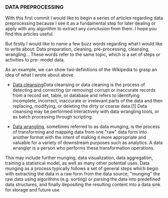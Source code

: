 ### DATA PREPROCESSING

With this first commit I would like to begin a series of articles regarding data preprocessing because 
I see it as a fundamental step for later dealing or apply with any algorithm to extract any conclusion from them. I hope you find this articles useful.

But firstly I would like to name a few buzz words regarding what I would like to write about: Data preparation, cleaning, pre-processing, cleansing, wrangling... These words refer to the same topic, which is a set of steps or activities to pre- model data.

As an example, we can show two definitions of the Wikipedia to grasp an idea of what I wrote about above
 
 - [Data cleansing](https://en.wikipedia.org/wiki/Data_cleansing)Data cleansing or data cleaning is the process of detecting and correcting (or removing) corrupt or inaccurate records from a record set, table, or database and refers to identifying incomplete, incorrect, inaccurate or irrelevant parts of the data and then replacing, modifying, or deleting the dirty or coarse data.[1] Data cleansing may be performed interactively with data wrangling tools, or as batch processing through scripting.
 
 - [Data wrangling](https://en.wikipedia.org/wiki/Data_wrangling), sometimes referred to as data munging, is the process of transforming and mapping data from one "raw" data form into another format with the intent of making it more appropriate and valuable for a variety of downstream purposes such as analytics. A data wrangler is a person who performs these transformation operations.

This may include further munging, data visualization, data aggregation, training a statistical model, as well as many other potential uses. Data munging as a process typically follows a set of general steps which begin with extracting the data in a raw form from the data source, "munging" the raw data using algorithms (e.g. sorting) or parsing the data into predefined data structures, and finally depositing the resulting content into a data sink for storage and future use
